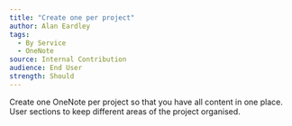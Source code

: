 ```yaml
---
title: "Create one per project"
author: Alan Eardley
tags: 
  - By Service
  - OneNote
source: Internal Contribution
audience: End User
strength: Should
---
```

Create one OneNote per project so that you have all content in one place. User sections to keep different areas of the project organised.